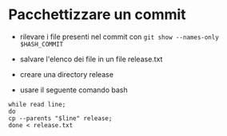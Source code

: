 # Pacchettizzare un commit

* rilevare i file presenti nel commit con ``git show --names-only $HASH_COMMIT``

* salvare l'elenco dei file in un file release.txt

* creare una directory release

* usare il seguente comando bash

```
while read line; 
do 
cp --parents "$line" release; 
done < release.txt
```
